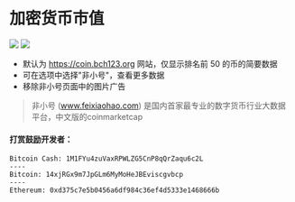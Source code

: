 # 加密货币市值

<a href="https://chrome.google.com/webstore/detail/coinmarketcap-cn/nphlnghlcailopfndihpccmjinilmckb?utm_source=chrome-ntp-icon" target="_blank"><img src="https://camo.githubusercontent.com/334b4f665751356b1f4afb758f8ddde55b9c71b8/68747470733a2f2f7261772e6769746875622e636f6d2f476f6f676c654368726f6d652f6368726f6d652d6170702d73616d706c65732f6d61737465722f74727969746e6f77627574746f6e5f736d616c6c2e706e67" border="0" /></a>
<a href="https://addons.mozilla.org/en-US/firefox/addon/cryptocurrency-market/" target="_blank"><img src="https://user-images.githubusercontent.com/3146103/32405038-6b29ffea-c12b-11e7-8410-9d6a83993572.png" border="0" /></a>

* 默认为 https://coin.bch123.org 网站，仅显示排名前 50 的币的简要数据
* 可在选项中选择"非小号"，查看更多数据
* 移除非小号页面中的图片广告

> 非小号  (www.feixiaohao.com)  是国内首家最专业的数字货币行业大数据平台，中文版的coinmarketcap

#### 打赏鼓励开发者：
```
Bitcoin Cash: 1M1FYu4zuVaxRPWLZG5CnP8qQrZaqu6c2L
----
Bitcoin: 14xjRGx9m7JpGLm6MyMoHeJBEviscgvbcp
----
Ethereum: 0xd375c7e5b0456a6df984c36ef4d5333e1468666b
```

